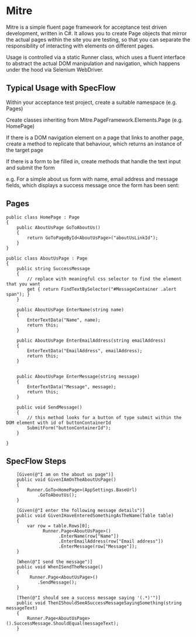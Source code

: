 Mitre
=====

Mitre is a simple fluent page framework for acceptance test driven development, written in C#. It allows you to create Page objects that mirror the actual pages within the site you are testing, so that you can separate the responsibility of interacting with elements on different pages.

Usage is controlled via a static Runner class, which uses a fluent interface to abstract the actual DOM manipulation and navigation, which happens under the hood via Selenium WebDriver.

Typical Usage with SpecFlow
---------------------------

Within your acceptance test project, create a suitable namespace (e.g. Pages)

Create classes inheriting from Mitre.PageFramework.Elements.Page (e.g. HomePage)

If there is a DOM navigation element on a page that links to another page, create a method to replicate that behaviour, which returns an instance of the target page

If there is a form to be filled in, create methods that handle the text input and submit the form

e.g. For a simple about us form with name, email address and message fields, which displays a success message once the form has been sent:

Pages
-----

    public class HomePage : Page 
    {
        public AboutUsPage GoToAboutUs()
        {
            return GoToPageById<AboutUsPage>("aboutUsLinkId");
        }
    }
    
    public class AboutUsPage : Page
    {
        public string SuccessMessage
        {
            // replace with meaningful css selector to find the element that you want
            get { return FindTextBySelector("#MessageContainer .alert span"); }
        }
        
        public AboutUsPage EnterName(string name)
        {
            EnterTextData("Name", name);
            return this;
        }
        
        public AboutUsPage EnterEmailAddress(string emailAddress)
        {
            EnterTextData("EmailAddress", emailAddress);
            return this;
        }
        
        
        public AboutUsPage EnterMessage(string message)
        {
            EnterTextData("Message", message);
            return this;
        }
        
        public void SendMessage()
        {
            // this method looks for a button of type submit within the DOM element with id of buttonContainerId
            SubmitForm("buttonContainerId");
        }
        
    }
    

SpecFlow Steps
--------------

        [Given(@"I am on the about us page")]
        public void GivenIAmOnTheAboutUsPage()
        {
            Runner.GoTo<HomePage>(AppSettings.BaseUrl)
                .GoToAboutUs();
        }

        [Given(@"I enter the following message details")]
        public void GivenIHaveEnteredSomethingAsTheName(Table table)
        {
            var row = table.Rows[0];
			      Runner.Page<AboutUsPage>()
				        .EnterName(row["Name"])
				        .EnterEmailAddress(row["Email address"])
				        .EnterMessage(row["Message"]);
        }
        
        [When(@"I send the message")]
        public void WhenISendTheMessage()
        {
             Runner.Page<AboutUsPage>()
                .SendMessage();
        }

        [Then(@"I should see a success message saying '(.*)'")]
        public void ThenIShouldSeeASuccessMessageSayingSomething(string messageText)
        {
            Runner.Page<AboutUsPage>().SuccessMessage.ShouldEqual(messageText);
        }
